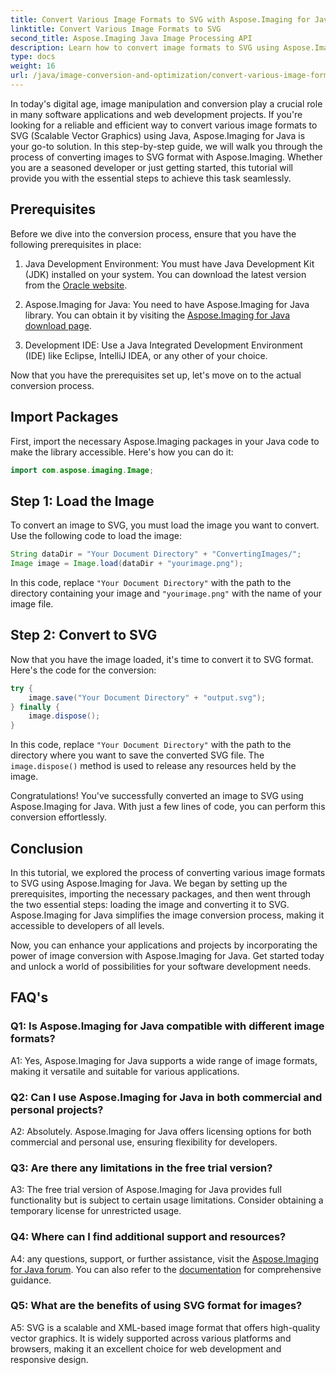 ```yaml
---
title: Convert Various Image Formats to SVG with Aspose.Imaging for Java
linktitle: Convert Various Image Formats to SVG
second_title: Aspose.Imaging Java Image Processing API
description: Learn how to convert image formats to SVG using Aspose.Imaging for Java. A step-by-step guide for developers.
type: docs
weight: 16
url: /java/image-conversion-and-optimization/convert-various-image-formats-to-svg/
---
```

In today's digital age, image manipulation and conversion play a crucial role in many software applications and web development projects. If you're looking for a reliable and efficient way to convert various image formats to SVG (Scalable Vector Graphics) using Java, Aspose.Imaging for Java is your go-to solution. In this step-by-step guide, we will walk you through the process of converting images to SVG format with Aspose.Imaging. Whether you are a seasoned developer or just getting started, this tutorial will provide you with the essential steps to achieve this task seamlessly.

## Prerequisites

Before we dive into the conversion process, ensure that you have the following prerequisites in place:

1. Java Development Environment: You must have Java Development Kit (JDK) installed on your system. You can download the latest version from the [Oracle website](https://www.oracle.com/java/technologies/javase-downloads).

2. Aspose.Imaging for Java: You need to have Aspose.Imaging for Java library. You can obtain it by visiting the [Aspose.Imaging for Java download page](https://releases.aspose.com/imaging/java/).

3. Development IDE: Use a Java Integrated Development Environment (IDE) like Eclipse, IntelliJ IDEA, or any other of your choice.

Now that you have the prerequisites set up, let's move on to the actual conversion process.

## Import Packages

First, import the necessary Aspose.Imaging packages in your Java code to make the library accessible. Here's how you can do it:

```java
import com.aspose.imaging.Image;
```

## Step 1: Load the Image

To convert an image to SVG, you must load the image you want to convert. Use the following code to load the image:

```java
String dataDir = "Your Document Directory" + "ConvertingImages/";
Image image = Image.load(dataDir + "yourimage.png");
```

In this code, replace `"Your Document Directory"` with the path to the directory containing your image and `"yourimage.png"` with the name of your image file.

## Step 2: Convert to SVG

Now that you have the image loaded, it's time to convert it to SVG format. Here's the code for the conversion:

```java
try {
    image.save("Your Document Directory" + "output.svg");
} finally {
    image.dispose();
}
```

In this code, replace `"Your Document Directory"` with the path to the directory where you want to save the converted SVG file. The `image.dispose()` method is used to release any resources held by the image.

Congratulations! You've successfully converted an image to SVG using Aspose.Imaging for Java. With just a few lines of code, you can perform this conversion effortlessly.

## Conclusion

In this tutorial, we explored the process of converting various image formats to SVG using Aspose.Imaging for Java. We began by setting up the prerequisites, importing the necessary packages, and then went through the two essential steps: loading the image and converting it to SVG. Aspose.Imaging for Java simplifies the image conversion process, making it accessible to developers of all levels.

Now, you can enhance your applications and projects by incorporating the power of image conversion with Aspose.Imaging for Java. Get started today and unlock a world of possibilities for your software development needs.

## FAQ's

### Q1: Is Aspose.Imaging for Java compatible with different image formats?

A1: Yes, Aspose.Imaging for Java supports a wide range of image formats, making it versatile and suitable for various applications.

### Q2: Can I use Aspose.Imaging for Java in both commercial and personal projects?

A2: Absolutely. Aspose.Imaging for Java offers licensing options for both commercial and personal use, ensuring flexibility for developers.

### Q3: Are there any limitations in the free trial version?

A3: The free trial version of Aspose.Imaging for Java provides full functionality but is subject to certain usage limitations. Consider obtaining a temporary license for unrestricted usage.

### Q4: Where can I find additional support and resources?

A4:  any questions, support, or further assistance, visit the [Aspose.Imaging for Java forum](https://forum.aspose.com/). You can also refer to the [documentation](https://reference.aspose.com/imaging/java/) for comprehensive guidance.

### Q5: What are the benefits of using SVG format for images?

A5: SVG is a scalable and XML-based image format that offers high-quality vector graphics. It is widely supported across various platforms and browsers, making it an excellent choice for web development and responsive design.

